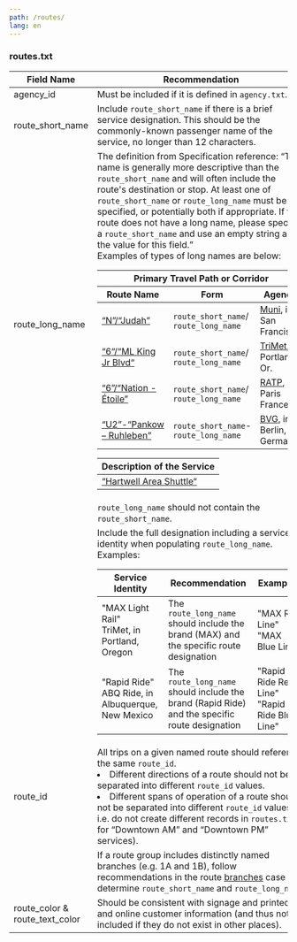 ```yaml
---
path: /routes/
lang: en
---
```


### routes.txt

| Field Name | Recommendation |
| --- | --- |
| agency_id | Must be included if it is defined in `agency.txt`. |
| route_short_name | Include `route_short_name` if there is a brief service designation. This should be the commonly-known passenger name of the service, no longer than 12 characters. |
| route_long_name | The definition from Specification reference: <q>This name is generally more descriptive than the <code>route_short_name</code> and will often include the route's destination or stop. At least one of <code>route_short_name</code> or <code>route_long_name</code> must be specified, or potentially both if appropriate. If the route does not have a long name, please specify a <code>route_short_name</code> and use an empty string as the value for this field.</q><br>Examples of types of long names are below:<table class='example'><thead><tr><th colspan='3'>Primary Travel Path or Corridor</th></tr><tr><th>Route Name</th><th>Form</th><th>Agency</th></tr></thead><tbody><tr><td><a href='https://www.sfmta.com/getting-around/transit/routes-stops/n-judah'>“N”/“Judah”</a></td><td><code>route_short_name</code>/<br><code>route_long_name</code></td><td><a href='https://www.sfmta.com/'>Muni</a>, in San Francisco</td></tr><tr><td><a href='https://trimet.org/schedules/r006.htm'>“6“/“ML King Jr Blvd“</a></td><td><code>route_short_name</code>/<br><code>route_long_name</code></td><td><a href='https://trimet.org/'>TriMet</a>, in Portland, Or.</td></tr><tr><td><a href='http://www.ratp.fr/informer/pdf/orienter/f_plan.php?nompdf=m6'>“6”/“Nation - Étoile”</a></td><td><code>route_short_name</code>/<br><code>route_long_name</code></td><td><a href='http://www.ratp.fr/'>RATP</a>, in Paris France.</td></tr><tr><td><a href='http://www.bvg.de/images/content/linienverlaeufe/LinienverlaufU2.pdf'>“U2”-“Pankow – Ruhleben”</a></td><td><code>route_short_name</code>-<br><code>route_long_name</code></td><td><a href='http://www.bvg.de/'>BVG</a>, in Berlin, Germany</td></tr></tbody></table><table class='example'><thead><tr><th>Description of the Service</th></tr></thead><tbody><tr><td><a href='https://128bc.org/schedules/rev-bus-hartwell-area/'>“Hartwell Area Shuttle“</a></td></tr></tbody></table>        
| | `route_long_name` should not contain the `route_short_name`. |
| | Include the full designation including a service identity when populating `route_long_name`. Examples:<table class='example'><thead><tr><th>Service Identity</th><th>Recommendation</th><th>Examples</th></tr></thead><tbody><tr><td>"MAX Light Rail"<br>TriMet, in Portland, Oregon</td><td>The <code>route_long_name</code> should include the brand (MAX) and the specific route designation</td><td>"MAX Red Line" "MAX Blue Line"</td></tr><tr><td>"Rapid Ride"<br>ABQ Ride, in Albuquerque, New Mexico</td><td>The <code>route_long_name</code> should include the brand (Rapid Ride) and the specific route designation</td><td>"Rapid Ride Red Line"<br>"Rapid Ride Blue Line"</td></tr></tbody></table>
| route_id | All trips on a given named route should reference the same `route_id`. <li>Different directions of a route should not be separated into different `route_id` values.</li><li>Different spans of operation of a route should not be separated into different `route_id` values. i.e. do not create different records in `routes.txt` for “Downtown AM” and “Downtown PM” services).</li> |
| | If a route group includes distinctly named branches (e.g. 1A and 1B), follow recommendations in the route [branches](/best-practices/#branches) case to determine `route_short_name` and `route_long_name`. |
| route_color & route_text_color | Should be consistent with signage and printed and online customer information (and thus not included if they do not exist in other places). |
